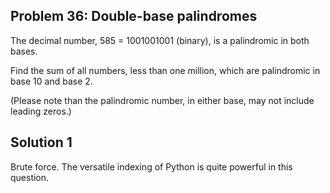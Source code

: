 ## Problem 36: Double-base palindromes

The decimal number, 585 = 1001001001 (binary), is a palindromic in both bases.

Find the sum of all numbers, less than one million, which are palindromic in
base 10 and base 2.

(Please note than the palindromic number, in either base, may not include
leading zeros.)


## Solution 1

Brute force. The versatile indexing of Python is quite powerful in this
question.
